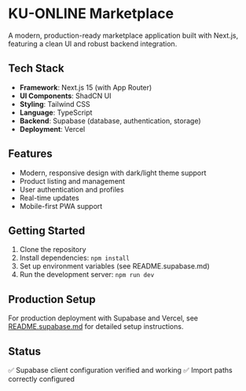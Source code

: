 # KU-ONLINE Marketplace

A modern, production-ready marketplace application built with Next.js, featuring a clean UI and robust backend integration.

## Tech Stack

- **Framework**: Next.js 15 (with App Router)
- **UI Components**: ShadCN UI
- **Styling**: Tailwind CSS
- **Language**: TypeScript
- **Backend**: Supabase (database, authentication, storage)
- **Deployment**: Vercel

## Features

- Modern, responsive design with dark/light theme support
- Product listing and management
- User authentication and profiles
- Real-time updates
- Mobile-first PWA support

## Getting Started

1. Clone the repository
2. Install dependencies: `npm install`
3. Set up environment variables (see README.supabase.md)
4. Run the development server: `npm run dev`

## Production Setup

For production deployment with Supabase and Vercel, see [README.supabase.md](README.supabase.md) for detailed setup instructions.

## Status

✅ Supabase client configuration verified and working
✅ Import paths correctly configured
